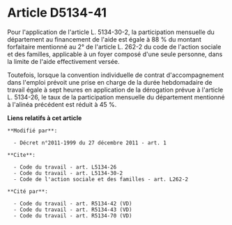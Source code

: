 # Article D5134-41

Pour l'application de l'article L. 5134-30-2, la participation mensuelle du département au financement de l'aide est égale à
88 % du montant forfaitaire mentionné au 2° de l'article L. 262-2 du code de l'action sociale et des familles, applicable à
un foyer composé d'une seule personne, dans la limite de l'aide effectivement versée. 

Toutefois, lorsque la convention individuelle de contrat d'accompagnement dans l'emploi prévoit une prise en charge de la
durée hebdomadaire de travail égale à sept heures en application de la dérogation prévue à l'article L. 5134-26, le taux de
la participation mensuelle du département mentionné à l'alinéa précédent est réduit à 45 %.

**Liens relatifs à cet article**

	**Modifié par**:

	  - Décret n°2011-1999 du 27 décembre 2011 - art. 1

	**Cite**:

	  - Code du travail - art. L5134-26
	  - Code du travail - art. L5134-30-2
	  - Code de l'action sociale et des familles - art. L262-2

	**Cité par**:

	  - Code du travail - art. R5134-42 (VD)
	  - Code du travail - art. R5134-43 (VD)
	  - Code du travail - art. R5134-70 (VD)
